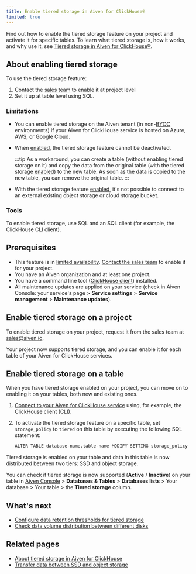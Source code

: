 ```yaml
---
title: Enable tiered storage in Aiven for ClickHouse®
limited: true
---
```


Find out how to enable the tiered storage feature on your project and activate it for specific tables. To learn what tiered storage is, how it works, and why use it, see [Tiered storage in Aiven for ClickHouse®](/docs/products/clickhouse/concepts/clickhouse-tiered-storage).

## About enabling tiered storage

To use the tiered storage feature:

1. Contact the [sales team](mailto:sales@aiven.io) to enable it at project level
1. Set it up at table level using SQL.

### Limitations

-   You can enable tiered storage on the Aiven tenant
    (in non-[BYOC](/docs/platform/concepts/byoc) environments) if your Aiven for
    ClickHouse service is hosted on Azure, AWS, or Google Cloud.
-   When
    [enabled](/docs/products/clickhouse/howto/enable-tiered-storage), the tiered storage feature cannot be deactivated.

    :::tip
    As a workaround, you can create a table (without enabling tiered
    storage on it) and copy the data from the original table (with the
    tiered storage
    [enabled](/docs/products/clickhouse/howto/enable-tiered-storage)) to the new table. As soon as the data is copied to the
    new table, you can remove the original table.
    :::

-   With the tiered storage feature
    [enabled](/docs/products/clickhouse/howto/enable-tiered-storage), it's not possible to connect to an external existing
    object storage or cloud storage bucket.

### Tools

To enable tiered storage, use SQL and an SQL client (for example, the
ClickHouse CLI client).

## Prerequisites

-   This feature is in [limited availability](/docs/platform/concepts/beta_services).
    [Contact the sales team](mailto:sales@aiven.io) to enable it for your project.
-   You have an Aiven organization and at least one project.
-   You have a command line tool
    ([ClickHouse client](/docs/products/clickhouse/howto/connect-with-clickhouse-cli)) installed.
-   All maintenance updates are applied on your service (check in Aiven
    Console: your service's page > **Service settings** > **Service
    management** > **Maintenance updates**).

## Enable tiered storage on a project

To enable tiered storage on your project, request it from the sales team
at [sales@aiven.io](mailto:sales@aiven.io).

Your project now supports tiered storage, and you can enable it for each
table of your Aiven for ClickHouse services.

## Enable tiered storage on a table

When you have tiered storage enabled on your project, you can move on to
enabling it on your tables, both new and existing ones.

1.  [Connect to your Aiven for ClickHouse service](/docs/products/clickhouse/howto/list-connect-to-service) using, for example, the ClickHouse client (CLI).

1.  To activate the tiered storage feature on a specific table, set
    `storage_policy` to `tiered` on this table by executing the
    following SQL statement:

    ```bash
    ALTER TABLE database-name.table-name MODIFY SETTING storage_policy = 'tiered'
    ```

Tiered storage is enabled on your table and data in this table is now
distributed between two tiers: SSD and object storage.

You can check if tiered storage is now supported (**Active** /
**Inactive**) on your table in [Aiven
Console](https://console.aiven.io/) > **Databases & Tables** >
**Databases lists** > Your database > Your table > the **Tiered
storage** column.

## What's next

- [Configure data retention thresholds for tiered storage](/docs/products/clickhouse/howto/configure-tiered-storage)
- [Check data volume distribution between different disks](/docs/products/clickhouse/howto/check-data-tiered-storage)

## Related pages

- [About tiered storage in Aiven for ClickHouse](/docs/products/clickhouse/concepts/clickhouse-tiered-storage)
- [Transfer data between SSD and object storage](/docs/products/clickhouse/howto/transfer-data-tiered-storage)
